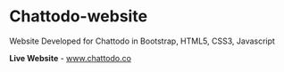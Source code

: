 # Chattodo-website
Website Developed for Chattodo in Bootstrap, HTML5, CSS3, Javascript

**Live Website** - www.chattodo.co